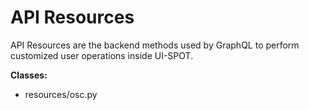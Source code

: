 
# API Resources


API Resources are the backend methods used by GraphQL to perform customized user operations inside UI-SPOT.

**Classes:**

* resources/osc.py
